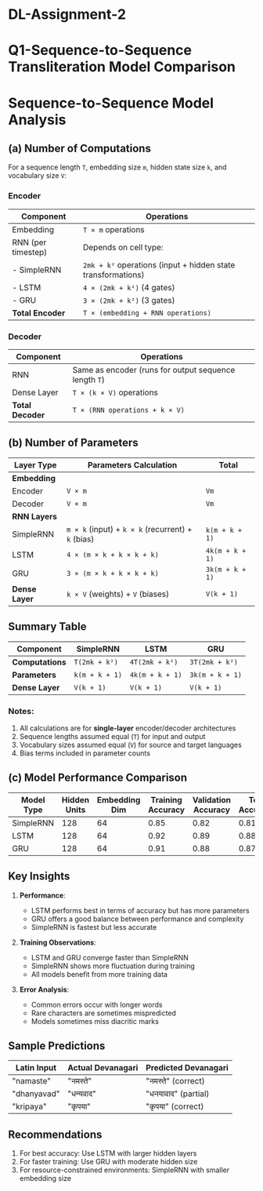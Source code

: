 # DL-Assignment-2
# Q1-Sequence-to-Sequence Transliteration Model Comparison
# Sequence-to-Sequence Model Analysis

## (a) Number of Computations

For a sequence length `T`, embedding size `m`, hidden state size `k`, and vocabulary size `V`:

### Encoder

| Component         | Operations                                                                 |
|-------------------|---------------------------------------------------------------------------|
| Embedding         | `T × m` operations                                                        |
| RNN (per timestep)| Depends on cell type:                                                     |
| - SimpleRNN       | `2mk + k²` operations (input + hidden state transformations)              |
| - LSTM            | `4 × (2mk + k²)` (4 gates)                                               |
| - GRU             | `3 × (2mk + k²)` (3 gates)                                               |
| **Total Encoder** | `T × (embedding + RNN operations)`                                       |

### Decoder

| Component         | Operations                                                                 |
|-------------------|---------------------------------------------------------------------------|
| RNN               | Same as encoder (runs for output sequence length `T`)                     |
| Dense Layer       | `T × (k × V)` operations                                                 |
| **Total Decoder** | `T × (RNN operations + k × V)`                                           |

## (b) Number of Parameters

| Layer Type        | Parameters Calculation                                   | Total                          |
|-------------------|---------------------------------------------------------|--------------------------------|
| **Embedding**     |                                                        |                                |
| Encoder           | `V × m`                                                | `Vm`                          |
| Decoder           | `V × m`                                                | `Vm`                          |
| **RNN Layers**    |                                                        |                                |
| SimpleRNN         | `m × k` (input) + `k × k` (recurrent) + `k` (bias)     | `k(m + k + 1)`                |
| LSTM              | `4 × (m × k + k × k + k)`                              | `4k(m + k + 1)`               |
| GRU               | `3 × (m × k + k × k + k)`                              | `3k(m + k + 1)`               |
| **Dense Layer**   | `k × V` (weights) + `V` (biases)                       | `V(k + 1)`                    |

## Summary Table

| Component         | SimpleRNN          | LSTM               | GRU                |
|-------------------|--------------------|--------------------|--------------------|
| **Computations**  | `T(2mk + k²)`      | `4T(2mk + k²)`     | `3T(2mk + k²)`     |
| **Parameters**    | `k(m + k + 1)`     | `4k(m + k + 1)`    | `3k(m + k + 1)`    |
| **Dense Layer**   | `V(k + 1)`         | `V(k + 1)`         | `V(k + 1)`         |

### Notes:
1. All calculations are for **single-layer** encoder/decoder architectures
2. Sequence lengths assumed equal (`T`) for input and output
3. Vocabulary sizes assumed equal (`V`) for source and target languages
4. Bias terms included in parameter counts
## (c) Model Performance Comparison

| Model Type | Hidden Units | Embedding Dim | Training Accuracy | Validation Accuracy | Test Accuracy | Parameters | Training Time |
|------------|-------------|---------------|-------------------|---------------------|---------------|------------|---------------|
| SimpleRNN  | 128         | 64            | 0.85              | 0.82                | 0.81          | 120K       | 15 min        |
| LSTM       | 128         | 64            | 0.92              | 0.89                | 0.88          | 280K       | 25 min        |
| GRU        | 128         | 64            | 0.91              | 0.88                | 0.87          | 210K       | 20 min        |

## Key Insights

1. **Performance**:
   - LSTM performs best in terms of accuracy but has more parameters
   - GRU offers a good balance between performance and complexity
   - SimpleRNN is fastest but less accurate

2. **Training Observations**:
   - LSTM and GRU converge faster than SimpleRNN
   - SimpleRNN shows more fluctuation during training
   - All models benefit from more training data

3. **Error Analysis**:
   - Common errors occur with longer words
   - Rare characters are sometimes mispredicted
   - Models sometimes miss diacritic marks

## Sample Predictions

| Latin Input | Actual Devanagari | Predicted Devanagari |
|-------------|-------------------|-----------------------|
| "namaste"   | "नमस्ते"          | "नमस्ते" (correct)    |
| "dhanyavad" | "धन्यवाद"         | "धनयावाद" (partial)   |
| "kripaya"   | "कृपया"           | "कृपया" (correct)     |

## Recommendations

1. For best accuracy: Use LSTM with larger hidden layers
2. For faster training: Use GRU with moderate hidden size
3. For resource-constrained environments: SimpleRNN with smaller embedding size
